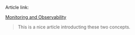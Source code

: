 Article link:

[Monitoring and Observability](https://copyconstruct.medium.com/monitoring-and-observability-8417d1952e1c)

> This is a nice article introducting these two concepts.
